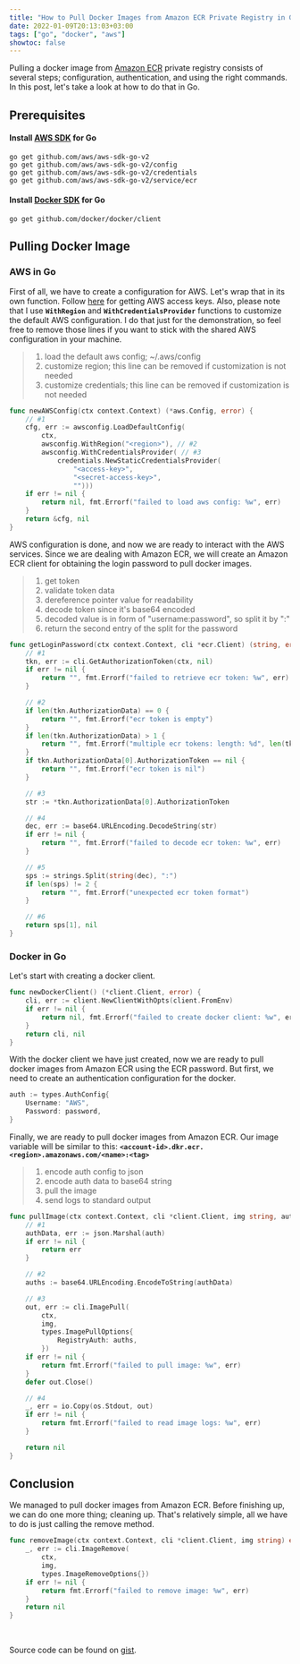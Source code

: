 ```yaml
---
title: "How to Pull Docker Images from Amazon ECR Private Registry in Go"
date: 2022-01-09T20:13:03+03:00
tags: ["go", "docker", "aws"]
showtoc: false
---
```


Pulling a docker image from [Amazon ECR](https://aws.amazon.com/ecr) private registry consists of several steps; configuration, authentication, and using the right commands. In this post, let's take a look at how to do that in Go.

## Prerequisites

#### Install [AWS SDK](https://aws.github.io/aws-sdk-go-v2/docs/getting-started) for Go

```shell
go get github.com/aws/aws-sdk-go-v2
go get github.com/aws/aws-sdk-go-v2/config
go get github.com/aws/aws-sdk-go-v2/credentials
go get github.com/aws/aws-sdk-go-v2/service/ecr
```

#### Install [Docker SDK](https://docs.docker.com/engine/api/sdk/#go-sdk) for Go

```shell
go get github.com/docker/docker/client
```

## Pulling Docker Image

### AWS in Go

First of all, we have to create a configuration for AWS. Let's wrap that in its own function. Follow [here](https://aws.github.io/aws-sdk-go-v2/docs/getting-started/#get-your-aws-access-keys) for getting AWS access keys. Also, please note that I use **`WithRegion`** and **`WithCredentialsProvider`** functions to customize the default AWS configuration. I do that just for the demonstration, so feel free to remove those lines if you want to stick with the shared AWS configuration in your machine.

> 1. load the default aws config; ~/.aws/config
> 2. customize region; this line can be removed if customization is not needed
> 3. customize credentials; this line can be removed if customization is not needed

```go
func newAWSConfig(ctx context.Context) (*aws.Config, error) {
	// #1
	cfg, err := awsconfig.LoadDefaultConfig(
		ctx,
		awsconfig.WithRegion("<region>"), // #2
		awsconfig.WithCredentialsProvider( // #3
			credentials.NewStaticCredentialsProvider(
				"<access-key>",
				"<secret-access-key>",
				"")))
	if err != nil {
		return nil, fmt.Errorf("failed to load aws config: %w", err)
	}
	return &cfg, nil
}
```

AWS configuration is done, and now we are ready to interact with the AWS services. Since we are dealing with Amazon ECR, we will create an Amazon ECR client for obtaining the login password to pull docker images.

> 1. get token 
> 2. validate token data
> 3. dereference pointer value for readability
> 4. decode token since it's base64 encoded
> 5. decoded value is in form of "username:password", so split it by ":"
> 6. return the second entry of the split for the password

```go
func getLoginPassword(ctx context.Context, cli *ecr.Client) (string, error) {
	// #1
	tkn, err := cli.GetAuthorizationToken(ctx, nil)
	if err != nil {
		return "", fmt.Errorf("failed to retrieve ecr token: %w", err)
	}

	// #2
	if len(tkn.AuthorizationData) == 0 {
		return "", fmt.Errorf("ecr token is empty")
	}
	if len(tkn.AuthorizationData) > 1 {
		return "", fmt.Errorf("multiple ecr tokens: length: %d", len(tkn.AuthorizationData))
	}
	if tkn.AuthorizationData[0].AuthorizationToken == nil {
		return "", fmt.Errorf("ecr token is nil")
	}

	// #3
	str := *tkn.AuthorizationData[0].AuthorizationToken

	// #4
	dec, err := base64.URLEncoding.DecodeString(str)
	if err != nil {
		return "", fmt.Errorf("failed to decode ecr token: %w", err)
	}

	// #5
	sps := strings.Split(string(dec), ":")
	if len(sps) != 2 {
		return "", fmt.Errorf("unexpected ecr token format")
	}

	// #6
	return sps[1], nil
}
```

### Docker in Go

Let's start with creating a docker client.

```go
func newDockerClient() (*client.Client, error) {
	cli, err := client.NewClientWithOpts(client.FromEnv)
	if err != nil {
		return nil, fmt.Errorf("failed to create docker client: %w", err)
	}
	return cli, nil
}
```

With the docker client we have just created, now we are ready to pull docker images from Amazon ECR using the ECR password. But first, we need to create an authentication configuration for the docker.

```go
auth := types.AuthConfig{
    Username: "AWS",
	Password: password,
}
```

Finally, we are ready to pull docker images from Amazon ECR. Our image variable will be similar to this: **`<account-id>.dkr.ecr.<region>.amazonaws.com/<name>:<tag>`**

> 1. encode auth config to json
> 2. encode auth data to base64 string
> 3. pull the image
> 4. send logs to standard output

```go
func pullImage(ctx context.Context, cli *client.Client, img string, auth types.AuthConfig) error {
	// #1
	authData, err := json.Marshal(auth)
	if err != nil {
		return err
	}

	// #2
	auths := base64.URLEncoding.EncodeToString(authData)

	// #3
	out, err := cli.ImagePull(
		ctx,
		img,
		types.ImagePullOptions{
			RegistryAuth: auths,
		})
	if err != nil {
		return fmt.Errorf("failed to pull image: %w", err)
	}
	defer out.Close()

	// #4
	_, err = io.Copy(os.Stdout, out)
	if err != nil {
		return fmt.Errorf("failed to read image logs: %w", err)
	}

	return nil
}
```

## Conclusion

We managed to pull docker images from Amazon ECR. Before finishing up, we can do one more thing; cleaning up. That's relatively simple, all we have to do is just calling the remove method.

```go
func removeImage(ctx context.Context, cli *client.Client, img string) error {
	_, err := cli.ImageRemove(
		ctx,
		img,
		types.ImageRemoveOptions{})
	if err != nil {
		return fmt.Errorf("failed to remove image: %w", err)
	}
	return nil
}
```

<br/>

Source code can be found on [gist](https://gist.github.com/emredir/3617228b47bd362d8d5da02065d7692e).